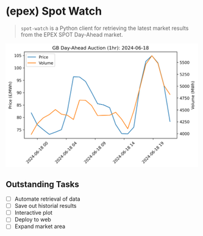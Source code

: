 # (epex) Spot Watch
> `spot-watch` is a Python client for retrieving the latest market results from the EPEX SPOT Day-Ahead market.

![results](./docs/day_ahead_auction.png)

## Outstanding Tasks
- [ ] Automate retrieval of data
- [ ] Save out historial results
- [ ] Interactive plot
- [ ] Deploy to web
- [ ] Expand market area